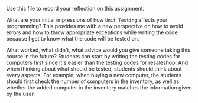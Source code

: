 Use this file to record your reflection on this assignment.

What are your initial impressions of how `Unit Testing` affects your programming?
This provides me with a new perspective on how to avoid errors and how to throw appropriate exceptions while writing the code because I get to know what the code will be tested on.

What worked, what didn't, what advice would you give someone taking this course in the future?
Students can start by writing the testing codes for computers first since it's easier than the testing codes for resaleshop. And when thinking about what should be tested, students should think about every aspects. For example, when buying a new computer, the students should first check the number of computers in the inventory, as well as whether the added computer in the inventory matches the information given by the user. 
